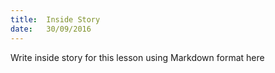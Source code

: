 ```yaml
---
title:  Inside Story
date:   30/09/2016
---
```


Write inside story for this lesson using Markdown format here